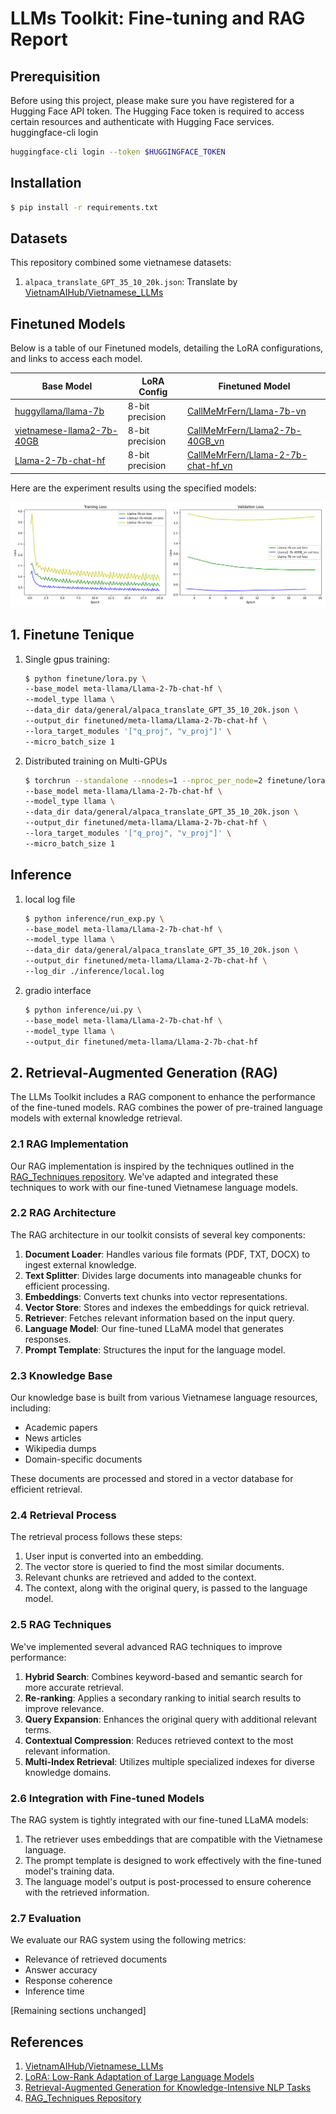 # LLMs Toolkit: Fine-tuning and RAG Report



## Prerequisition

Before using this project, please make sure you have registered for a Hugging Face API token. The Hugging Face token is required to access certain resources and authenticate with Hugging Face services.
huggingface-cli login

```bash
huggingface-cli login --token $HUGGINGFACE_TOKEN
```

## Installation

```bash
$ pip install -r requirements.txt
```

## Datasets

This repository combined some vietnamese datasets:

1. `alpaca_translate_GPT_35_10_20k.json`: Translate by [VietnamAIHub/Vietnamese_LLMs](https://github.com/VietnamAIHub/Vietnamese_LLMs)

## Finetuned Models

Below is a table of our Finetuned models, detailing the LoRA configurations, and links to access each model.

| Base Model |  LoRA Config | Finetuned Model   |
|------------|-------------|---------------|
|   [huggyllama/llama-7b](https://huggingface.co/huggyllama/llama-7b)   |  8-bit precision     | [CallMeMrFern/Llama-7b-vn](https://huggingface.co/CallMeMrFern/Llama-7b-vn) |
| [vietnamese-llama2-7b-40GB](https://huggingface.co/bkai-foundation-models/vietnamese-llama2-7b-40GB)     | 8-bit precision     | [CallMeMrFern/Llama2-7b-40GB_vn](https://huggingface.co/CallMeMrFern/Llama2-7b-40GB_vn) |
|  [Llama-2-7b-chat-hf](https://huggingface.co/meta-llama/Llama-2-7b-chat-hf)     |  8-bit precision     | [CallMeMrFern/Llama-2-7b-chat-hf_vn](https://huggingface.co/CallMeMrFern/Llama-2-7b-chat-hf_vn) |

Here are the experiment results using the specified models:

![alt text](images/loss.png)

## 1. Finetune Tenique


1. Single gpus training:

    ```bash
    $ python finetune/lora.py \
    --base_model meta-llama/Llama-2-7b-chat-hf \
    --model_type llama \
    --data_dir data/general/alpaca_translate_GPT_35_10_20k.json \
    --output_dir finetuned/meta-llama/Llama-2-7b-chat-hf \
    --lora_target_modules '["q_proj", "v_proj"]' \
    --micro_batch_size 1
    ```

2. Distributed training on Multi-GPUs

    ```bash
    $ torchrun --standalone --nnodes=1 --nproc_per_node=2 finetune/lora.py \
    --base_model meta-llama/Llama-2-7b-chat-hf \
    --model_type llama \
    --data_dir data/general/alpaca_translate_GPT_35_10_20k.json \
    --output_dir finetuned/meta-llama/Llama-2-7b-chat-hf \
    --lora_target_modules '["q_proj", "v_proj"]' \
    --micro_batch_size 1
    ```

## Inference

1.  local log file
    ```bash
    $ python inference/run_exp.py \
    --base_model meta-llama/Llama-2-7b-chat-hf \
    --model_type llama \
    --data_dir data/general/alpaca_translate_GPT_35_10_20k.json \
    --output_dir finetuned/meta-llama/Llama-2-7b-chat-hf \
    --log_dir ./inference/local.log
    ```
2. gradio interface
    ```bash
    $ python inference/ui.py \
    --base_model meta-llama/Llama-2-7b-chat-hf \
    --model_type llama \
    --output_dir finetuned/meta-llama/Llama-2-7b-chat-hf
    ```


## 2. Retrieval-Augmented Generation (RAG)

The LLMs Toolkit includes a RAG component to enhance the performance of the fine-tuned models. RAG combines the power of pre-trained language models with external knowledge retrieval.

### 2.1 RAG Implementation

Our RAG implementation is inspired by the techniques outlined in the [RAG_Techniques repository](https://github.com/NirDiamant/RAG_Techniques). We've adapted and integrated these techniques to work with our fine-tuned Vietnamese language models.

### 2.2 RAG Architecture

The RAG architecture in our toolkit consists of several key components:

1. **Document Loader**: Handles various file formats (PDF, TXT, DOCX) to ingest external knowledge.
2. **Text Splitter**: Divides large documents into manageable chunks for efficient processing.
3. **Embeddings**: Converts text chunks into vector representations.
4. **Vector Store**: Stores and indexes the embeddings for quick retrieval.
5. **Retriever**: Fetches relevant information based on the input query.
6. **Language Model**: Our fine-tuned LLaMA model that generates responses.
7. **Prompt Template**: Structures the input for the language model.

### 2.3 Knowledge Base

Our knowledge base is built from various Vietnamese language resources, including:

- Academic papers
- News articles
- Wikipedia dumps
- Domain-specific documents

These documents are processed and stored in a vector database for efficient retrieval.

### 2.4 Retrieval Process

The retrieval process follows these steps:

1. User input is converted into an embedding.
2. The vector store is queried to find the most similar documents.
3. Relevant chunks are retrieved and added to the context.
4. The context, along with the original query, is passed to the language model.

### 2.5 RAG Techniques

We've implemented several advanced RAG techniques to improve performance:

1. **Hybrid Search**: Combines keyword-based and semantic search for more accurate retrieval.
2. **Re-ranking**: Applies a secondary ranking to initial search results to improve relevance.
3. **Query Expansion**: Enhances the original query with additional relevant terms.
4. **Contextual Compression**: Reduces retrieved context to the most relevant information.
5. **Multi-Index Retrieval**: Utilizes multiple specialized indexes for diverse knowledge domains.

### 2.6 Integration with Fine-tuned Models

The RAG system is tightly integrated with our fine-tuned LLaMA models:

1. The retriever uses embeddings that are compatible with the Vietnamese language.
2. The prompt template is designed to work effectively with the fine-tuned model's training data.
3. The language model's output is post-processed to ensure coherence with the retrieved information.

### 2.7 Evaluation

We evaluate our RAG system using the following metrics:

- Relevance of retrieved documents
- Answer accuracy
- Response coherence
- Inference time

[Remaining sections unchanged]

## References

1. [VietnamAIHub/Vietnamese_LLMs](https://github.com/VietnamAIHub/Vietnamese_LLMs)
2. [LoRA: Low-Rank Adaptation of Large Language Models](https://arxiv.org/abs/2106.09685)
3. [Retrieval-Augmented Generation for Knowledge-Intensive NLP Tasks](https://arxiv.org/abs/2005.11401)
4. [RAG_Techniques Repository](https://github.com/NirDiamant/RAG_Techniques)
